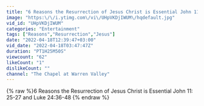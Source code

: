 ```yaml
---
title: "6 Reasons the Resurrection of Jesus Christ is Essential John 11: 25-27 and Luke 24:36-48"
image: "https:\/\/i.ytimg.com\/vi\/UHpVKDjIWUM\/hqdefault.jpg"
vid_id: "UHpVKDjIWUM"
categories: "Entertainment"
tags: ["Reasons","Resurrection","Jesus"]
date: "2022-04-18T12:39:47+03:00"
vid_date: "2022-04-18T03:47:47Z"
duration: "PT1H25M50S"
viewcount: "62"
likeCount: "1"
dislikeCount: ""
channel: "The Chapel at Warren Valley"
---
```

{% raw %}6 Reasons the Resurrection of Jesus Christ is Essential John 11: 25-27 and Luke 24:36-48 {% endraw %}
